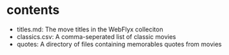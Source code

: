 # contents

- titles.md: The move titles in the WebFlyx colleciton
- classics.csv: A comma-seperated list of classic movies
- quotes: A directory of files containing memorables quotes from movies